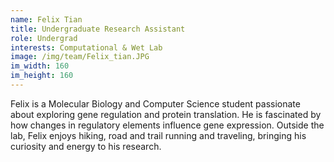 ```yaml
---
name: Felix Tian
title: Undergraduate Research Assistant
role: Undergrad
interests: Computational & Wet Lab
image: /img/team/Felix_tian.JPG
im_width: 160
im_height: 160
---
```

Felix is a Molecular Biology and Computer Science student passionate about exploring gene regulation and protein translation. He is fascinated by how changes in regulatory elements influence gene expression. Outside the lab, Felix enjoys hiking, road and trail running and traveling, bringing his curiosity and energy to his research.